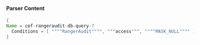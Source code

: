 #### Parser Content
```Java
{
Name = cef-rangeraudit-db-query-7
  Conditions = [ """"RangerAudit"""", """access""", """"MASK_NULL"""" ]
}
```